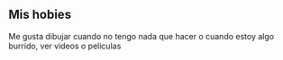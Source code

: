 ## Mis hobies

Me gusta dibujar cuando no tengo nada que hacer o cuando estoy algo burrido, ver videos o peliculas
